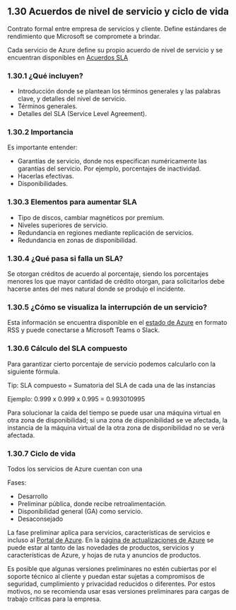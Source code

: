 ## 1.30 Acuerdos de nivel de servicio y ciclo de vida

Contrato formal entre empresa de servicios y cliente. Define estándares de
rendimiento que Microsoft se compromete a brindar.

Cada servicio de Azure define su propio acuerdo de nivel de servicio y se
encuentran disponibles en [Acuerdos
SLA](https://azure.microsoft.com/support/legal/sla/)

### 1.30.1 ¿Qué incluyen?

* Introducción donde se plantean los términos generales y las palabras clave,
    y detalles del nivel de servicio.
* Términos generales.
* Detalles del SLA (Service Level Agreement).

### 1.30.2 Importancia

Es importante entender:

* Garantías de servicio, donde nos especifican numéricamente las garantías del
    servicio. Por ejemplo, porcentajes de inactividad.
* Hacerlas efectivas.
* Disponibilidades.

### 1.30.3 Elementos para aumentar SLA

* Tipo de discos, cambiar magnéticos por premium.
* Niveles superiores de servicio.
* Redundancia en regiones mediante replicación de servicios.
* Redundancia en zonas de disponibilidad.

### 1.30.4 ¿Qué pasa si falla un SLA?

Se otorgan créditos de acuerdo al porcentaje, siendo los porcentajes menores los
que mayor cantidad de crédito otorgan, para solicitarlos debe hacerse antes del
mes natural donde se produjo el incidente.

### 1.30.5 ¿Cómo se visualiza la interrupción de un servicio?

Esta información se encuentra disponible en el [estado de
Azure](https://status.azure.com/status) en formato RSS y puede conectarse a
Microsoft Teams o Slack.

### 1.30.6 Cálculo del SLA compuesto

Para garantizar cierto porcentaje de servicio podemos calcularlo con la
siguiente fórmula.

Tip: SLA compuesto = Sumatoria del SLA de cada una de las instancias

Ejemplo: 0.999 x 0.999 x 0.995 = 0.993010995

Para solucionar la caida del tiempo se puede usar una máquina virtual en otra
zona de disponibilidad; si una zona de disponibilidad se ve afectada, la
instancia de la máquina virtual de la otra zona de disponibilidad no se verá
afectada.

### 1.30.7 Ciclo de vida

Todos los servicios de Azure cuentan con una

Fases:

* Desarrollo
* Preliminar pública, donde recibe retroalimentación.
* Disponibilidad general (GA) como servicio.
* Desaconsejado

La fase preliminar aplica para servicios, características de servicios e incluso
al [Portal de Azure](https://preview.portal.azure.com/). En la [página de
actualizaciones de Azure](https://azure.microsoft.com/updates) se puede estar al
tanto de las novedades de productos, servicios y características de Azure, y
hojas de ruta y anuncios de productos.

Es posible que algunas versiones preliminares no estén cubiertas por el soporte
técnico al cliente y puedan estar sujetas a compromisos de seguridad,
cumplimiento y privacidad reducidos o diferentes. Por estos motivos, no se
recomienda usar esas versiones preliminares para cargas de trabajo críticas para
la empresa.
